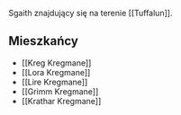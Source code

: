 Sgaith znajdujący się na terenie [[Tuffalun]]. 

## Mieszkańcy
* [[Kreg Kregmane]]
* [[Lora Kregmane]]
* [[Lire Kregmane]]
* [[Grimm Kregmane]]
* [[Krathar Kregmane]]